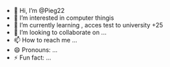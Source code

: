 - 👋 Hi, I’m @Pieg22
- 👀 I’m interested in computer thingis 
- 🌱 I’m currently learning , acces test to university +25 
- 💞️ I’m looking to collaborate on ...
- 📫 How to reach me ...
- 😄 Pronouns: ...
- ⚡ Fun fact: ...

<!---
Pieg22/Pieg22 is a ✨ special ✨ repository because its `README.md` (this file) appears on your GitHub profile.
You can click the Preview link to take a look at your changes.
--->
